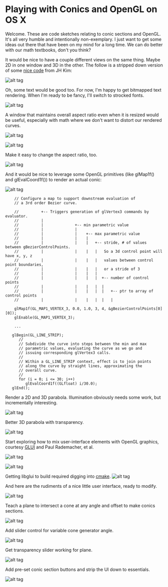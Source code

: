 # Playing with Conics and OpenGL on OS X

Welcome.  These are code sketches relating to conic sections and OpenGL.  It's all very humble and intentionally non-exemplary.  I just want to get some ideas out there that have been on my mind for a long time.  We can do better with our math textbooks, don't you think?


It would be nice to have a couple different views on the same thing.  Maybe 2D in one window and 3D in the other.  The follow is a stripped down version of some [nice code](http://study.marearts.com/2012/01/sample-source-to-make-subwindow-in.html) from JH Kim:

![alt tag](view/img/hello-subWindows.png)

Oh, some text would be good too.  For now, I'm happy to get bitmapped text rendering.  When I'm ready to be fancy, I'll switch to strocked fonts.

![alt tag](view/img/hello-text.png)

A window that maintains overall aspect ratio even when it is resized would be useful, especially with math where we don't want to distort our rendered curves.

![alt tag](view/img/hello-ar-golden.png)

![alt tag](view/img/hello-ar-golden-big.png)

Make it easy to change the aspect ratio, too.

![alt tag](view/img/hello-ar-2to1.png)

And it would be nice to leverage some OpenGL primitives (like glMap1f() and glEvalCoord1f()) to render an actual conic:

![alt tag](view/img/hello-parabola.png)

```
    // Configure a map to support downstream evaluation of
    // a 3rd order Bezier curve.

    //          +-- Triggers generation of glVertex3 commands by evaluator.
    //          |
    //          |              +-- min parametric value
    //          |              |
    //          |              |    +-- max parametric value
    //          |              |    |
    //          |              |    |   +-- stride, # of values between gBezierControlPoints.
    //          |              |    |   |   So a 3d control point will have x, y, z
    //          |              |    |   |   values between control point boundaries,
    //          |              |    |   |   or a stride of 3
    //          |              |    |   |
    //          |              |    |   |  +-- number of control points
    //          |              |    |   |  |
    //          |              |    |   |  |   +-- ptr to array of control points
    //          |              |    |   |  |   |

    glMap1f(GL_MAP1_VERTEX_3, 0.0, 1.0, 3, 4, &gBezierControlPoints[0][0]);
    glEnable(GL_MAP1_VERTEX_3);

    ...

   glBegin(GL_LINE_STRIP);
      //
      // Subdivide the curve into steps between the min and max
      // parametric values, evaluating the curve as we go and
      // issuing corresponding glVertex3 calls.
      //
      // Within a GL_LINE_STRIP context, effect is to join points
      // along the curve by straight lines, approximating the
      // overall curve.
      //
      for (i = 0; i <= 30; i++)
         glEvalCoord1f((GLfloat) i/30.0);
   glEnd();
```

Render a 2D and 3D parabola.  Illumination obviously needs some work, but incrementally interesting.

![alt tag](view/img/hello-split-parabola.png)

Better 3D parabola with transparency.

![alt tag](view/img/hello-transparency-1.png)

Start exploring how to mix user-interface elements with OpenGL graphics, courtesy [GLUI](https://github.com/libglui/glui) and Paul Rademacher, et al.

![alt tag](controller/img/hello-checkbox-wire.png)

![alt tag](controller/img/hello-checkbox-solid.png)

Getting libglui to build required digging into [cmake](https://cmake.org).
![alt tag](controller/img/cmake.png)

And here are the rudiments of a nice little user interface, ready to modify.

![alt tag](controller/img/hello-ui-1.png)

Teach a plane to intersect a cone at any angle and offset to make conics sections.

![alt tag](controller/img/hello-conics.png)

Add slider control for variable cone generator angle.

![alt tag](controller/img/hello-conics-1.png)

Get transparency slider working for plane.

![alt tag](controller/img/hello-conics-2.png)

Add pre-set conic section buttons and strip the UI down to essentials.

![alt tag](controller/img/hello-conics-5.png)
